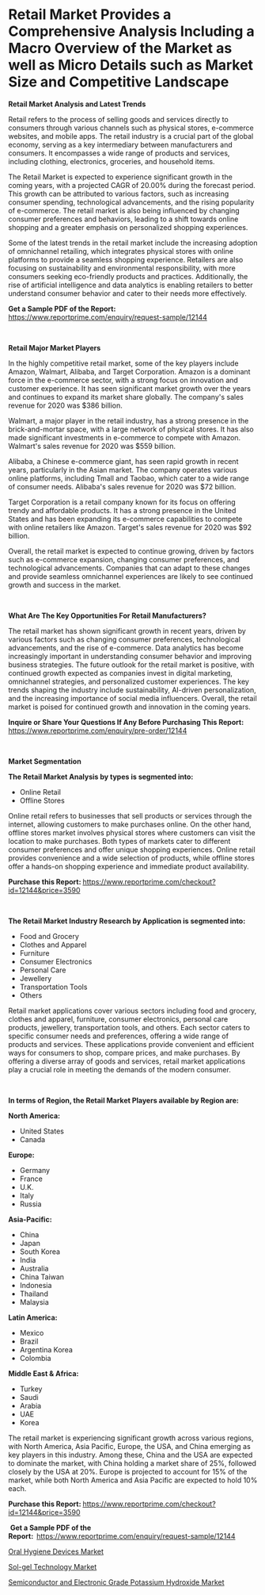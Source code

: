 <p><h1>Retail Market Provides a Comprehensive Analysis Including a Macro Overview of the Market as well as Micro Details such as Market Size and Competitive Landscape</h1></p><p><strong>Retail Market Analysis and Latest Trends</strong></p>
<p><p>Retail refers to the process of selling goods and services directly to consumers through various channels such as physical stores, e-commerce websites, and mobile apps. The retail industry is a crucial part of the global economy, serving as a key intermediary between manufacturers and consumers. It encompasses a wide range of products and services, including clothing, electronics, groceries, and household items.</p><p>The Retail Market is expected to experience significant growth in the coming years, with a projected CAGR of 20.00% during the forecast period. This growth can be attributed to various factors, such as increasing consumer spending, technological advancements, and the rising popularity of e-commerce. The retail market is also being influenced by changing consumer preferences and behaviors, leading to a shift towards online shopping and a greater emphasis on personalized shopping experiences.</p><p>Some of the latest trends in the retail market include the increasing adoption of omnichannel retailing, which integrates physical stores with online platforms to provide a seamless shopping experience. Retailers are also focusing on sustainability and environmental responsibility, with more consumers seeking eco-friendly products and practices. Additionally, the rise of artificial intelligence and data analytics is enabling retailers to better understand consumer behavior and cater to their needs more effectively.</p></p>
<p><strong>Get a Sample PDF of the Report:&nbsp;</strong> <a href="https://www.reportprime.com/enquiry/request-sample/12144">https://www.reportprime.com/enquiry/request-sample/12144</a></p>
<p>&nbsp;</p>
<p><strong>Retail Major Market Players</strong></p>
<p><p>In the highly competitive retail market, some of the key players include Amazon, Walmart, Alibaba, and Target Corporation. Amazon is a dominant force in the e-commerce sector, with a strong focus on innovation and customer experience. It has seen significant market growth over the years and continues to expand its market share globally. The company's sales revenue for 2020 was $386 billion.</p><p>Walmart, a major player in the retail industry, has a strong presence in the brick-and-mortar space, with a large network of physical stores. It has also made significant investments in e-commerce to compete with Amazon. Walmart's sales revenue for 2020 was $559 billion.</p><p>Alibaba, a Chinese e-commerce giant, has seen rapid growth in recent years, particularly in the Asian market. The company operates various online platforms, including Tmall and Taobao, which cater to a wide range of consumer needs. Alibaba's sales revenue for 2020 was $72 billion.</p><p>Target Corporation is a retail company known for its focus on offering trendy and affordable products. It has a strong presence in the United States and has been expanding its e-commerce capabilities to compete with online retailers like Amazon. Target's sales revenue for 2020 was $92 billion.</p><p>Overall, the retail market is expected to continue growing, driven by factors such as e-commerce expansion, changing consumer preferences, and technological advancements. Companies that can adapt to these changes and provide seamless omnichannel experiences are likely to see continued growth and success in the market.</p></p>
<p>&nbsp;</p>
<p><strong>What Are The Key Opportunities For Retail Manufacturers?</strong></p>
<p><p>The retail market has shown significant growth in recent years, driven by various factors such as changing consumer preferences, technological advancements, and the rise of e-commerce. Data analytics has become increasingly important in understanding consumer behavior and improving business strategies. The future outlook for the retail market is positive, with continued growth expected as companies invest in digital marketing, omnichannel strategies, and personalized customer experiences. The key trends shaping the industry include sustainability, AI-driven personalization, and the increasing importance of social media influencers. Overall, the retail market is poised for continued growth and innovation in the coming years.</p></p>
<p><strong>Inquire or Share Your Questions If Any Before Purchasing This Report:</strong> <a href="https://www.reportprime.com/enquiry/pre-order/12144">https://www.reportprime.com/enquiry/pre-order/12144</a></p>
<p>&nbsp;</p>
<p><strong>Market Segmentation</strong></p>
<p><strong>The Retail Market Analysis by types is segmented into:</strong></p>
<p><ul><li>Online Retail</li><li>Offline Stores</li></ul></p>
<p><p>Online retail refers to businesses that sell products or services through the internet, allowing customers to make purchases online. On the other hand, offline stores market involves physical stores where customers can visit the location to make purchases. Both types of markets cater to different consumer preferences and offer unique shopping experiences. Online retail provides convenience and a wide selection of products, while offline stores offer a hands-on shopping experience and immediate product availability.</p></p>
<p><strong>Purchase this Report:&nbsp;</strong><a href="https://www.reportprime.com/checkout?id=12144&price=3590">https://www.reportprime.com/checkout?id=12144&price=3590</a></p>
<p>&nbsp;</p>
<p><strong>The Retail Market Industry Research by Application is segmented into:</strong></p>
<p><ul><li>Food and Grocery</li><li>Clothes and Apparel</li><li>Furniture</li><li>Consumer Electronics</li><li>Personal Care</li><li>Jewellery</li><li>Transportation Tools</li><li>Others</li></ul></p>
<p><p>Retail market applications cover various sectors including food and grocery, clothes and apparel, furniture, consumer electronics, personal care products, jewellery, transportation tools, and others. Each sector caters to specific consumer needs and preferences, offering a wide range of products and services. These applications provide convenient and efficient ways for consumers to shop, compare prices, and make purchases. By offering a diverse array of goods and services, retail market applications play a crucial role in meeting the demands of the modern consumer.</p></p>
<p>&nbsp;</p>
<p><strong>In terms of Region, the Retail Market Players available by Region are:</strong></p>
<p>
    <p> <strong> North America: </strong>
        <ul>
            <li>United States</li>
            <li>Canada</li>
        </ul>
        </p> 
    <p> <strong> Europe: </strong>
        <ul>
            <li>Germany</li>
            <li>France</li>
            <li>U.K.</li>
            <li>Italy</li>
            <li>Russia</li>
        </ul>
        </p> 
    <p> <strong> Asia-Pacific: </strong>
        <ul>
            <li>China</li>
            <li>Japan</li>
            <li>South Korea</li>
            <li>India</li>
            <li>Australia</li>
            <li>China Taiwan</li>
            <li>Indonesia</li>
            <li>Thailand</li>
            <li>Malaysia</li>
        </ul>
        </p> 
    <p> <strong> Latin America: </strong>
        <ul>
            <li>Mexico</li>
            <li>Brazil</li>
            <li>Argentina Korea</li>
            <li>Colombia</li>
        </ul>
        </p> 
    <p> <strong> Middle East & Africa: </strong>
        <ul>
            <li>Turkey</li>
            <li>Saudi</li>
            <li>Arabia</li>
            <li>UAE</li>
            <li>Korea</li>
        </ul>
    </p>
    </p>
<p><p>The retail market is experiencing significant growth across various regions, with North America, Asia Pacific, Europe, the USA, and China emerging as key players in this industry. Among these, China and the USA are expected to dominate the market, with China holding a market share of 25%, followed closely by the USA at 20%. Europe is projected to account for 15% of the market, while both North America and Asia Pacific are expected to hold 10% each.</p></p>
<p><strong>Purchase this Report: </strong><a href="https://www.reportprime.com/checkout?id=12144&price=3590">https://www.reportprime.com/checkout?id=12144&price=3590</a></p>
<p>&nbsp;<strong>Get a Sample PDF of the Report:&nbsp;&nbsp;</strong><a href="https://www.reportprime.com/enquiry/request-sample/12144">https://www.reportprime.com/enquiry/request-sample/12144</a></p>
<p><strong></strong></p>
<p><p><a href="https://github.com/lataunyatinikmelvin59ilbd0dv/Market-Research-Report-List-1/blob/main/oral-hygiene-devices-market.md">Oral Hygiene Devices Market</a></p><p><a href="https://cute-banjo-8ca.notion.site/Sol-gel-Technology-Market-Offers-Provide-Insightful-Data-for-the-Time-Period-from-2024-to-2031-and-a-da8f025e6b81445b8f981fcb39ad7e19">Sol-gel Technology Market</a></p><p><a href="https://unruly-ladybug-44b.notion.site/Semiconductor-and-Electronic-Grade-Potassium-Hydroxide-Market-Size-Share-Trends-Analysis-Report-B-a32776f132fe46758762866d3159ba08">Semiconductor and Electronic Grade Potassium Hydroxide Market</a></p></p>